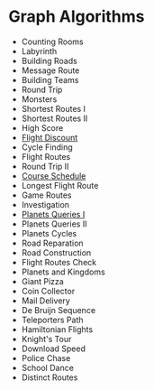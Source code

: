 # Graph Algorithms
 - Counting Rooms
 - Labyrinth
 - Building Roads
 - Message Route
 - Building Teams
 - Round Trip
 - Monsters
 - Shortest Routes I
 - Shortest Routes II
 - High Score
 - [Flight Discount](FlightDiscount.cpp)
 - Cycle Finding
 - Flight Routes
 - Round Trip II
 - [Course Schedule](CourseSchedule.cpp)
 - Longest Flight Route
 - Game Routes
 - Investigation
 - [Planets Queries I](PlanetsQueriesI.cpp)
 - Planets Queries II
 - Planets Cycles
 - Road Reparation
 - Road Construction
 - Flight Routes Check
 - Planets and Kingdoms
 - Giant Pizza
 - Coin Collector
 - Mail Delivery
 - De Bruijn Sequence
 - Teleporters Path
 - Hamiltonian Flights
 - Knight's Tour
 - Download Speed
 - Police Chase
 - School Dance
 - Distinct Routes
